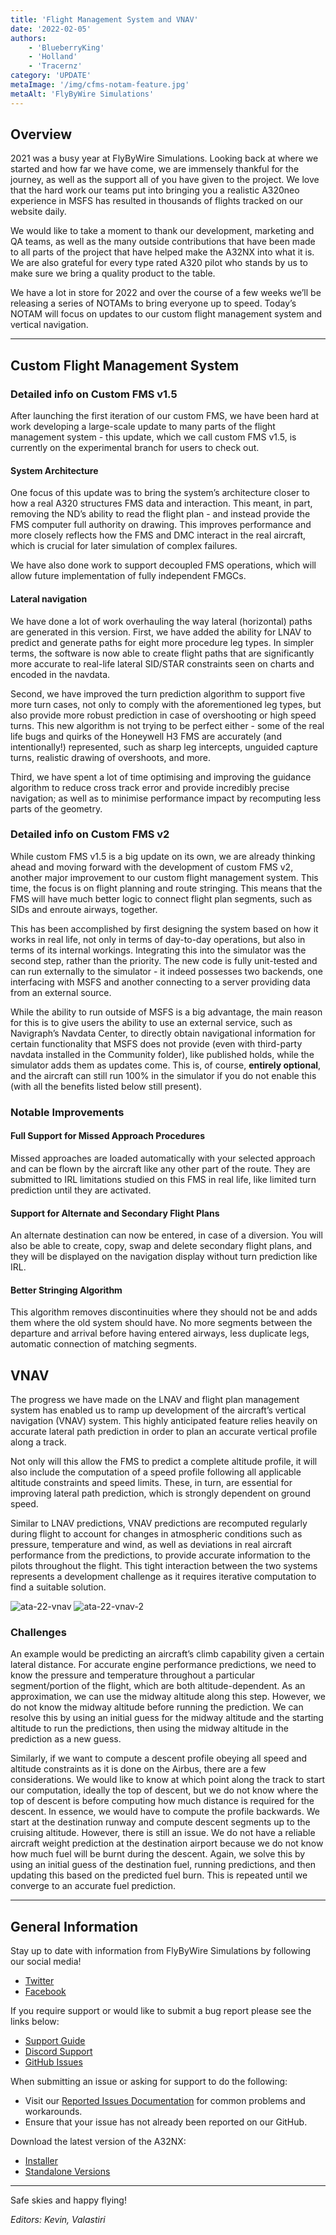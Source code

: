 ```yaml
---
title: 'Flight Management System and VNAV'
date: '2022-02-05'
authors:
    - 'BlueberryKing'
    - 'Holland'
    - 'Tracernz'
category: 'UPDATE'
metaImage: '/img/cfms-notam-feature.jpg'
metaAlt: 'FlyByWire Simulations'
---
```


## Overview

2021 was a busy year at FlyByWire Simulations. Looking back at where we started and how far we have come, we are immensely thankful for the journey, as well as the support all of you have given to the project. We love that the hard work our teams put into bringing you a realistic A320neo experience in MSFS has resulted in thousands of flights tracked on our website daily.

We would like to take a moment to thank our development, marketing and QA teams, as well as the many outside contributions that have been made to all parts of the project that have helped make the A32NX into what it is. We are also grateful for every type rated A320 pilot who stands by us to make sure we bring a quality product to the table.

We have a lot in store for 2022 and over the course of a few weeks we’ll be releasing a series of NOTAMs to bring everyone up to speed. Today’s NOTAM will focus on updates to our custom flight management system and vertical navigation.

---

## Custom Flight Management System

### Detailed info on Custom FMS v1.5
After launching the first iteration of our custom FMS, we have been hard at work developing a large-scale update to many parts of the flight management system - this update, which we call custom FMS v1.5, is currently on the experimental branch for users to check out.

#### System Architecture
One focus of this update was to bring the system’s architecture closer to how a real A320 structures FMS data and interaction. This meant, in part, removing the ND’s ability to read the flight plan - and instead provide the FMS computer full authority on drawing. This improves performance and more closely reflects how the FMS and DMC interact in the real aircraft, which is crucial for later simulation of complex failures.

We have also done work to support decoupled FMS operations, which will allow future implementation of fully independent FMGCs.

#### Lateral navigation
We have done a lot of work overhauling the way lateral (horizontal) paths are generated in this version. First, we have added the ability for LNAV to predict and generate paths for eight more procedure leg types. In simpler terms, the software is now able to create flight paths that are significantly more accurate to real-life lateral SID/STAR constraints seen on charts and encoded in the navdata.

Second, we have improved the turn prediction algorithm to support five more turn cases, not only to comply with the aforementioned leg types, but also provide more robust prediction in case of overshooting or high speed turns. This new algorithm is not trying to be perfect either - some of the real life bugs and quirks of the Honeywell H3 FMS are accurately (and intentionally!) represented, such as sharp leg intercepts, unguided capture turns, realistic drawing of overshoots, and more.

Third, we have spent a lot of time optimising and improving the guidance algorithm to reduce cross track error and provide incredibly precise navigation; as well as to minimise performance impact by recomputing less parts of the geometry.

### Detailed info on Custom FMS v2
While custom FMS v1.5 is a big update on its own, we are already thinking ahead and moving forward with the development of custom FMS v2, another major improvement to our custom flight management system. This time, the focus is on flight planning and route stringing. This means that the FMS will have much better logic to connect flight plan segments, such as SIDs and enroute airways, together.

This has been accomplished by first designing the system based on how it works in real life, not only in terms of day-to-day operations, but also in terms of its internal workings. Integrating this into the simulator was the second step, rather than the priority. The new code is fully unit-tested and can run externally to the simulator - it indeed possesses two backends, one interfacing with MSFS and another connecting to a server providing data from an external source.

While the ability to run outside of MSFS is a big advantage, the main reason for this is to give users the ability to use an external service, such as Navigraph’s Navdata Center, to directly obtain navigational information for certain functionality that MSFS does not provide (even with third-party navdata installed in the Community folder), like published holds, while the simulator adds them as updates come. This is, of course, **entirely optional**, and the aircraft can still run 100% in the simulator if you do not enable this (with all the benefits listed below still present).

### Notable Improvements

#### Full Support for Missed Approach Procedures
Missed approaches are loaded automatically with your selected approach and can be flown by the aircraft like any other part of the route. They are submitted to IRL limitations studied on this FMS in real life, like limited turn prediction until they are activated.

#### Support for Alternate and Secondary Flight Plans
An alternate destination can now be entered, in case of a diversion. You will also be able to create, copy, swap and delete secondary flight plans, and they will be displayed on the navigation display without turn prediction like IRL.

#### Better Stringing Algorithm
This algorithm removes discontinuities where they should not be and adds them where the old system should have. No more segments between the departure and arrival before having entered airways, less duplicate legs, automatic connection of matching segments.

## VNAV

The progress we have made on the LNAV and flight plan management system has enabled us to ramp up development of the aircraft’s vertical navigation (VNAV) system. This highly anticipated feature relies heavily on accurate lateral path prediction in order to plan an accurate vertical profile along a track.

Not only will this allow the FMS to predict a complete altitude profile, it will also include the computation of a speed profile following all applicable altitude constraints and speed limits. These, in turn, are essential for improving lateral path prediction, which is strongly dependent on ground speed.

Similar to LNAV predictions, VNAV predictions are recomputed regularly during flight to account for changes in atmospheric conditions such as pressure, temperature and wind, as well as deviations in real aircraft performance from the predictions, to provide accurate information to the pilots throughout the flight. This tight interaction between the two systems represents a development challenge as it requires iterative computation to find a suitable solution.

![ata-22-vnav](/img/notam-images/feb2022-series/cfms/ATA-22-VNAV.jpg) ![ata-22-vnav-2](/img/notam-images/feb2022-series/cfms/ATA-22-VNAV-2.jpg)

### Challenges

An example would be predicting an aircraft’s climb capability given a certain lateral distance. For accurate engine performance predictions, we need to know the pressure and temperature throughout a particular segment/portion of the flight, which are both altitude-dependent. As an approximation, we can use the midway altitude along this step. However, we do not know the midway altitude before running the prediction. We can resolve this by using an initial guess for the midway altitude and the starting altitude to run the predictions, then using the midway altitude in the prediction as a new guess.

Similarly, if we want to compute a descent profile obeying all speed and altitude constraints as it is done on the Airbus, there are a few considerations. We would like to know at which point along the track to start our computation, ideally the top of descent, but we do not know where the top of descent is before computing how much distance is required for the descent. In essence, we would have to compute the profile backwards. We start at the destination runway and compute descent segments up to the cruising altitude. However, there is still an issue. We do not have a reliable aircraft weight prediction at the destination airport because we do not know how much fuel will be burnt during the descent. Again, we solve this by using an initial guess of the destination fuel, running predictions, and then updating this based on the predicted fuel burn. This is repeated until we converge to an accurate fuel prediction.

---

## General Information

Stay up to date with information from FlyByWire Simulations by following our social media!

- [Twitter](https://twitter.com/FlyByWireSim)
- [Facebook](https://www.facebook.com/FlyByWireSimulations/)

If you require support or would like to submit a bug report please see the links below:

- [Support Guide](https://docs.flybywiresim.com/fbw-a32nx/support/)
- [Discord Support](https://discord.gg/flybywire)
- [GitHub Issues](https://github.com/flybywiresim/a32nx/issues/new/choose)

When submitting an issue or asking for support to do the following:

- Visit our [Reported Issues Documentation](https://docs.flybywiresim.com/fbw-a32nx/support/reported-issues/) for common problems and workarounds.
- Ensure that your issue has not already been reported on our GitHub.

Download the latest version of the A32NX:

- [Installer](https://api.flybywiresim.com/installer)
- [Standalone Versions](https://flybywiresim.com/a32nx/#download)

---

Safe skies and happy flying!

*Editors: Kevin, Valastiri*